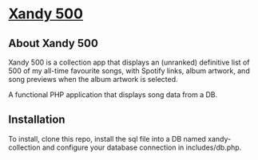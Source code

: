 # [Xandy 500](https://2021-xandicea.dev.io-academy.uk/collectorsApp)

## **About Xandy 500**

Xandy 500 is a collection app that displays an (unranked) definitive list of 500 of my all-time favourite songs, with Spotify links, album artwork, and song previews when the album artwork is selected.

A functional PHP application that displays song data from a DB.

## **Installation**

To install, clone this repo, install the sql file into a DB named xandy-collection and configure your database connection in includes/db.php.

